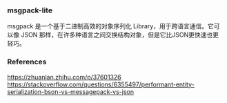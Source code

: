 ### msgpack-lite
msgpack 是一个基于二进制高效的对象序列化 Library，用于跨语言通信。它可以像 JSON 那样，在许多种语言之间交换结构对象，但是它比JSON更快速也更轻巧。

### References

https://zhuanlan.zhihu.com/p/37601326
https://stackoverflow.com/questions/6355497/performant-entity-serialization-bson-vs-messagepack-vs-json
